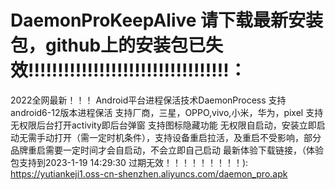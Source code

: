 # DaemonProKeepAlive   请下载最新安装包，github上的安装包已失效!!!!!!!!!!!!!!!!!!!!!!!!!!!!!!!!!!：
2022全网最新！！！ Android平台进程保活技术DaemonProcess
支持android6-12版本进程保活
支持厂商，三星，OPPO,vivo,小米，华为，pixel
支持无权限后台打开activity即后台弹窗
支持图标隐藏功能
无权限自启动，安装立即启动无需手动打开（需一定时机条件），支持设备重启拉活，及重启不受影响，部分品牌重启需要一定时间才会自启动，不会立即自己启动
最新体验下载链接，（体验包支持到2023-1-19 14:29:30 过期无效！！！！！！！！！): https://yutiankeji1.oss-cn-shenzhen.aliyuncs.com/daemon_pro.apk
